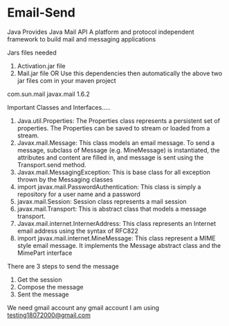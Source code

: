 # Email-Send

Java Provides Java Mail API
A platform and protocol independent framework to build mail and messaging applications

Jars files needed
1)	Activation.jar file
2)	Mail.jar file
        OR
Use this dependencies then automatically the above two jar files com in your maven project
<dependencies>
	<dependency>
		<groupId>com.sun.mail</groupId>
		<artifactId>javax.mail</artifactId>
		<version>1.6.2</version>
	<dependency>
</dependencide>

Important Classes and Interfaces…..
1)	Java.util.Properties: The Properties class represents a persistent set of properties. The Properties can be saved to stream or loaded from a stream.
2)	Javax.mail.Message: This class models an email message. To send a message, subclass of Message (e.g. MineMessage) is instantiated, the attributes and content are filled in, and message is sent using the Transport.send method.
3)	 Javax.mail.MessagingException:  This is base class for all exception thrown by the Messaging classes
4)	import javax.mail.PasswordAuthentication: This class is simply a repository for a user name and a password
5)	javax.mail.Session: Session class represents a mail session
6)	javax.mail.Transport: This is abstract class that models a message transport.
7)	Javax.mail.internet.InternerAddress: This class represents an Internet email address using the syntax of RFC822
8)	import javax.mail.internet.MineMessage:  This class represent a MIME style email message. It implements the Message abstract class and the MimePart interface

There are 3 steps to send the message
1)	Get the session
2)	Compose the message
3)	Sent the message
    
We need gmail account any gmail account I am using
	  testing18072000@gmail.com 
